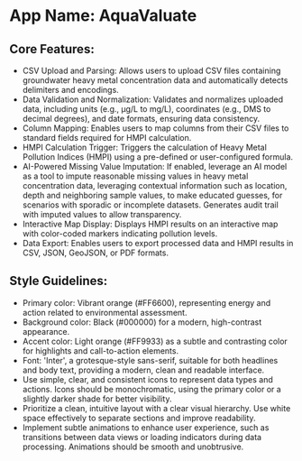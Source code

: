 # **App Name**: AquaValuate

## Core Features:

- CSV Upload and Parsing: Allows users to upload CSV files containing groundwater heavy metal concentration data and automatically detects delimiters and encodings.
- Data Validation and Normalization: Validates and normalizes uploaded data, including units (e.g., µg/L to mg/L), coordinates (e.g., DMS to decimal degrees), and date formats, ensuring data consistency.
- Column Mapping: Enables users to map columns from their CSV files to standard fields required for HMPI calculation.
- HMPI Calculation Trigger: Triggers the calculation of Heavy Metal Pollution Indices (HMPI) using a pre-defined or user-configured formula.
- AI-Powered Missing Value Imputation: If enabled, leverage an AI model as a tool to impute reasonable missing values in heavy metal concentration data, leveraging contextual information such as location, depth and neighboring sample values, to make educated guesses, for scenarios with sporadic or incomplete datasets. Generates audit trail with imputed values to allow transparency.
- Interactive Map Display: Displays HMPI results on an interactive map with color-coded markers indicating pollution levels.
- Data Export: Enables users to export processed data and HMPI results in CSV, JSON, GeoJSON, or PDF formats.

## Style Guidelines:

- Primary color: Vibrant orange (#FF6600), representing energy and action related to environmental assessment.
- Background color: Black (#000000) for a modern, high-contrast appearance.
- Accent color: Light orange (#FF9933) as a subtle and contrasting color for highlights and call-to-action elements.
- Font: 'Inter', a grotesque-style sans-serif, suitable for both headlines and body text, providing a modern, clean and readable interface.
- Use simple, clear, and consistent icons to represent data types and actions. Icons should be monochromatic, using the primary color or a slightly darker shade for better visibility.
- Prioritize a clean, intuitive layout with a clear visual hierarchy. Use white space effectively to separate sections and improve readability.
- Implement subtle animations to enhance user experience, such as transitions between data views or loading indicators during data processing. Animations should be smooth and unobtrusive.